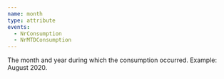 ```yaml
---
name: month
type: attribute
events:
  - NrConsumption
  - NrMTDConsumption
---
```


The month and year during which the consumption occurred. Example: August 2020.